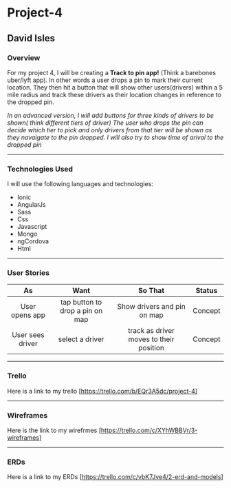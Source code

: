 # Project-4

## David Isles

### Overview

For my project 4, I will be creating a **Track to pin app!**
(Think a barebones uber/lyft app). In other words a user drops a pin to mark their current location. They then hit a button that will show other users(drivers) within a 5 mile radius and track these drivers as their location changes in reference to the dropped pin. 



*In an advanced version, I will add buttons for three kinds of drivers to be shown( think different tiers of driver) The user who drops the pin can decide which tier to pick and only drivers from that  tier will be shown as they navaigate to the pin dropped. I will also try to show time of arival to the dropped pin*

---

### Technologies Used

I will use the following languages and technologies:
* Ionic
* AngularJs
* Sass
* Css
* Javascript
* Mongo
* ngCordova
* Html

---

### User Stories

| As | Want | So That | Status |
| :---: |:---:| :---:| :---: |
|User opens app| tap button to drop a pin on map|Show drivers and pin on map|Concept|
|User sees driver|select a driver|track as driver moves to their position|Concept|


---
### Trello
Here is a link to my trello [https://trello.com/b/EQr3A5dc/project-4]

---

### Wireframes
Here is the link to my wirefrmes [https://trello.com/c/XYhWBBVr/3-wireframes]

---

### ERDs
Here is a link to my ERDs [https://trello.com/c/vbK7Jve4/2-erd-and-models]
